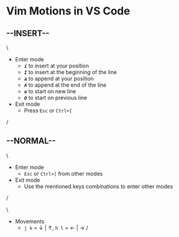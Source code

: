 # Vim Motions in VS Code

--INSERT--
-
\\

- Enter mode
  - ***`i`*** to insert at your position
  - ***`I`*** to insert at the beginning of the line
  - ***`a`*** to append at your position
  - ***`A`*** to append at the end of the line
  - ***`o`*** to start on new line
  - ***`O`*** to start on previous line 
- Exit mode
  - Press `Esc` or `Ctrl+[`

/

--NORMAL--
-

\

- Enter mode
  - `Esc` or `Ctrl+[` from other modes
- Exit mode
  - Use the mentioned keys combinations to enter other modes

/

\
- Movements
  - `j k` = ↓ | ↑, `h l` = ← | →
/
